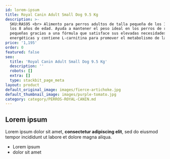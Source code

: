 ```yaml
---
id: lorem-ipsum
title: Royal Canin Adult Small Dog 9.5 Kg
description: >-
  SKU:RAS95 <br> Alimento para perros adultos de talla pequeña de los 10 meses a
  los 8 años de edad. Ayuda a mantener el peso ideal en los perros de razas
  pequeñas gracias a una fórmula que satisface sus elevadas necesidades
  energéticas y contiene L-carnitina para promover el metabolismo de las grasas.
price: '1,195'
order: 0
featured: false
seo:
  title: 'Royal Canin Adult Small Dog 9.5 Kg'
  description: ''
  robots: []
  extra: []
  type: stackbit_page_meta
layout: product
default_original_image: images/fierce-artichoke.jpg
default_thumbnail_image: images/purple-tomato.jpg
category: category/PERROS-ROYAL-CANIN.md
---
```

## Lorem ipsum

Lorem ipsum dolor sit amet, **consectetur adipiscing elit**, sed do eiusmod tempor incididunt ut labore et dolore magna aliqua.

- Lorem ipsum
- dolor sit amet